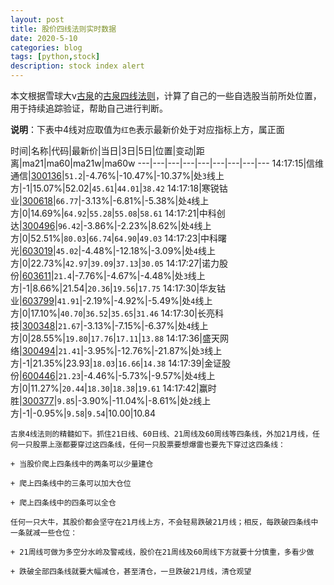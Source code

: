 ```yaml
---
layout: post
title: 股价四线法则实时数据
date: 2020-5-10
categories: blog
tags: [python,stock]
description: stock index alert
---
```



本文根据雪球大v[古泉](https://xueqiu.com/u/7148646888)的[古泉四线法则](https://xueqiu.com/7148646888/130498192)，计算了自己的一些自选股当前所处位置，用于持续追踪验证，帮助自己进行判断。

**说明**：下表中4线对应取值为`红色`表示最新价处于对应指标上方，属正面

时间|名称|代码|最新价|当日|3日|5日|位置|变动|距离|ma21|ma60|ma21w|ma60w
---|---|---|---|---|---|---|---|---
14:17:15|信维通信|[300136](https://xueqiu.com/S/SZ300136)|`51.2`|-4.76%|-10.47%|-10.37%|处`3`线上方|-1|15.07%|52.02|`45.61`|`44.01`|`38.42`
14:17:18|寒锐钴业|[300618](https://xueqiu.com/S/SZ300618)|`66.77`|-3.13%|-6.81%|-5.38%|处`4`线上方|0|14.69%|`64.92`|`55.28`|`55.08`|`58.61`
14:17:21|中科创达|[300496](https://xueqiu.com/S/SZ300496)|`96.42`|-3.86%|-2.23%|8.62%|处`4`线上方|0|52.51%|`80.03`|`66.74`|`64.90`|`49.03`
14:17:23|中科曙光|[603019](https://xueqiu.com/S/SH603019)|`45.02`|-4.48%|-12.18%|-3.09%|处`4`线上方|0|22.73%|`42.97`|`39.09`|`37.13`|`30.05`
14:17:27|诺力股份|[603611](https://xueqiu.com/S/SH603611)|`21.4`|-7.76%|-4.67%|-4.48%|处`3`线上方|-1|8.66%|21.54|`20.36`|`19.56`|`17.75`
14:17:30|华友钴业|[603799](https://xueqiu.com/S/SH603799)|`41.91`|-2.19%|-4.92%|-5.49%|处`4`线上方|0|17.10%|`40.70`|`36.52`|`35.65`|`31.46`
14:17:30|长亮科技|[300348](https://xueqiu.com/S/SZ300348)|`21.67`|-3.13%|-7.15%|-6.37%|处`4`线上方|0|28.55%|`19.80`|`17.76`|`17.11`|`13.88`
14:17:36|盛天网络|[300494](https://xueqiu.com/S/SZ300494)|`21.41`|-3.95%|-12.76%|-21.87%|处`3`线上方|-1|21.35%|23.93|`18.03`|`16.66`|`14.38`
14:17:39|金证股份|[600446](https://xueqiu.com/S/SH600446)|`21.23`|-4.46%|-5.73%|-9.57%|处`4`线上方|0|11.27%|`20.44`|`18.30`|`18.38`|`19.61`
14:17:42|赢时胜|[300377](https://xueqiu.com/S/SZ300377)|`9.85`|-3.90%|-11.04%|-8.61%|处`2`线上方|-1|-0.95%|`9.58`|`9.54`|10.00|10.84

```
古泉4线法则的精髓如下。抓住21日线、60日线、21周线及60周线等四条线，外加21月线，任何一只股票上涨都要穿过这四条线，任何一只股票要想爆雷也要先下穿过这四条线：

+ 当股价爬上四条线中的两条可以少量建仓

+ 爬上四条线中的三条可以加大仓位

+ 爬上四条线中的四条可以全仓

任何一只大牛，其股价都会坚守在21月线上方，不会轻易跌破21月线；相反，每跌破四条线中一条就减一些仓位：

+ 21周线可做为多空分水岭及警戒线，股价在21周线及60周线下方就要十分慎重，多看少做

+ 跌破全部四条线就要大幅减仓，甚至清仓，一旦跌破21月线，清仓观望
```